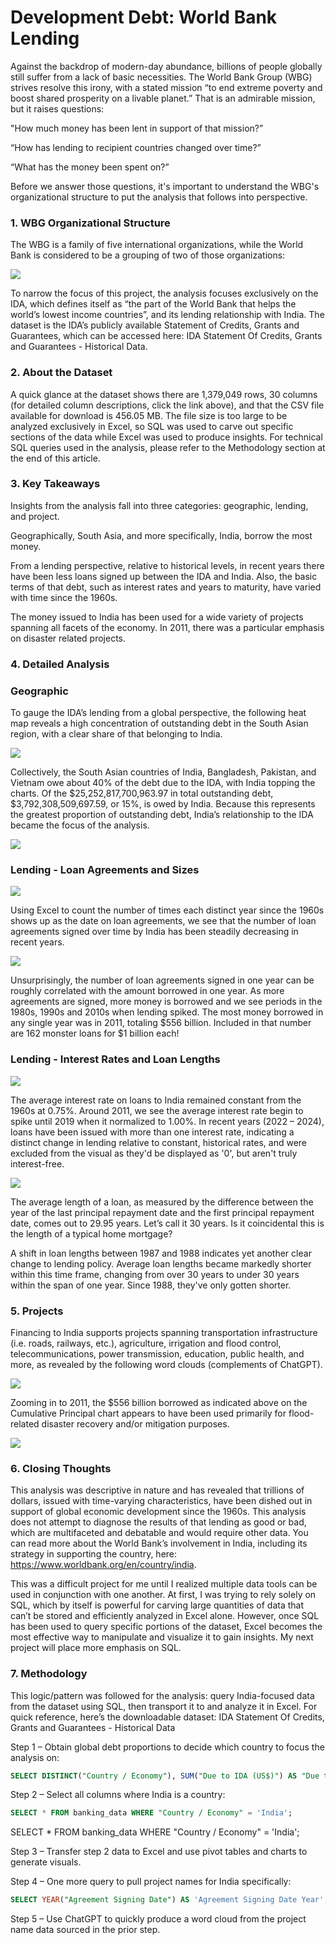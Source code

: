# Development Debt: World Bank Lending

Against the backdrop of modern-day abundance, billions of people globally still suffer from a lack of basic necessities. The World Bank Group (WBG) strives resolve this irony, with a stated mission “to end extreme poverty and boost shared prosperity on a livable planet.” That is an admirable mission, but it raises questions:

"How much money has been lent in support of that mission?”

“How has lending to recipient countries changed over time?”

“What has the money been spent on?”

Before we answer those questions, it's important to understand the WBG's organizational structure to put the analysis that follows into perspective.

### 1. WBG Organizational Structure

The WBG is a family of five international organizations, while the World Bank is considered to be a grouping of two of those organizations:

<img src="images/WBG Org Structure.png?raw=true"/>

To narrow the focus of this project, the analysis focuses exclusively on the IDA, which defines itself as “the part of the World Bank that helps the world’s lowest income countries”, and its lending relationship with India. The dataset is the IDA’s publicly available Statement of Credits, Grants and Guarantees, which can be accessed here: IDA Statement Of Credits, Grants and Guarantees - Historical Data.

### 2. About the Dataset 

A quick glance at the dataset shows there are 1,379,049 rows, 30 columns (for detailed column descriptions, click the link above), and that the CSV file available for download is 456.05 MB. The file size is too large to be analyzed exclusively in Excel, so SQL was used to carve out specific sections of the data while Excel was used to produce insights. For technical SQL queries used in the analysis, please refer to the Methodology section at the end of this article.

### 3. Key Takeaways

Insights from the analysis fall into three categories: geographic, lending, and project.

Geographically, South Asia, and more specifically, India, borrow the most money.

From a lending perspective, relative to historical levels, in recent years there have been less loans signed up between the IDA and India. Also, the basic terms of that debt, such as interest rates and years to maturity, have varied with time since the 1960s.

The money issued to India has been used for a wide variety of projects spanning all facets of the economy. In 2011, there was a particular emphasis on disaster related projects.

### 4. Detailed Analysis

### Geographic

To gauge the IDA’s lending from a global perspective, the following heat map reveals a high concentration of outstanding debt in the South Asian region, with a clear share of that belonging to India.

<img src="images/Global Debt Proportions.png?raw=true"/>

Collectively, the South Asian countries of India, Bangladesh, Pakistan, and Vietnam owe about 40% of the debt due to the IDA, with India topping the charts. Of the $25,252,817,700,963.97 in total outstanding debt, $3,792,308,509,697.59, or 15%, is owed by India. Because this represents the greatest proportion of outstanding debt, India’s relationship to the IDA became the focus of the analysis.

<img src="images/Top 5 Borrowers.png?raw=true"/>

### Lending - Loan Agreements and Sizes

<img src="images/Signed Indian Loan Agreements.png?raw=true"/>

Using Excel to count the number of times each distinct year since the 1960s shows up as the date on loan agreements, we see that the number of loan agreements signed over time by India has been steadily decreasing in recent years.

<img src="images/Cumulative Principal Amount Borrowed by Year.png?raw=true"/>

Unsurprisingly, the number of loan agreements signed in one year can be roughly correlated with the amount borrowed in one year. As more agreements are signed, more money is borrowed and we see periods in the 1980s, 1990s and 2010s when lending spiked. The most money borrowed in any single year was in 2011, totaling $556 billion. Included in that number are 162 monster loans for $1 billion each!

### Lending - Interest Rates and Loan Lengths

<img src="images/Avg. Interest Rate of Indian IDA Debt.png?raw=true"/>

The average interest rate on loans to India remained constant from the 1960s at 0.75%. Around 2011, we see the average interest rate begin to spike until 2019 when it normalized to 1.00%. In recent years (2022 – 2024), loans have been issued with more than one interest rate, indicating a distinct change in lending relative to constant, historical rates, and were excluded from the visual as they'd be displayed as '0', but aren't truly interest-free.

<img src="images/Average Loan Length.png?raw=true"/>

The average length of a loan, as measured by the difference between the year of the last principal repayment date and the first principal repayment date, comes out to 29.95 years. Let’s call it 30 years. Is it coincidental this is the length of a typical home mortgage? 

A shift in loan lengths between 1987 and 1988 indicates yet another clear change to lending policy. Average loan lengths became markedly shorter within this time frame, changing from over 30 years to under 30 years within the span of one year. Since 1988, they've only gotten shorter.

### 5. Projects

Financing to India supports projects spanning transportation infrastructure (i.e. roads, railways, etc.), agriculture, irrigation and flood control, telecommunications, power transmission, education, public health, and more, as revealed by the following word clouds (complements of ChatGPT).

<img src="images/All Projects.png?raw=true"/>

Zooming in to 2011, the $556 billion borrowed as indicated above on the Cumulative Principal chart appears to have been used primarily for flood-related disaster recovery and/or mitigation purposes.

<img src="images/2011 Projects.png?raw=true"/>

### 6. Closing Thoughts

This analysis was descriptive in nature and has revealed that trillions of dollars, issued with time-varying characteristics, have been dished out in support of global economic development since the 1960s. This analysis does not attempt to diagnose the results of that lending as good or bad, which are multifaceted and debatable and would require other data. You can read more about the World Bank’s involvement in India, including its strategy in supporting the country, here: https://www.worldbank.org/en/country/india.

This was a difficult project for me until I realized multiple data tools can be used in conjunction with one another. At first, I was trying to rely solely on SQL, which by itself is powerful for carving large quantities of data that can’t be stored and efficiently analyzed in Excel alone. However, once SQL has been used to query specific portions of the dataset, Excel becomes the most effective way to manipulate and visualize it to gain insights. My next project will place more emphasis on SQL. 

### 7. Methodology

This logic/pattern was followed for the analysis: query India-focused data from the dataset using SQL, then transport it to and analyze it in Excel. For quick reference, here’s the downloadable dataset: IDA Statement Of Credits, Grants and Guarantees - Historical Data

Step 1 – Obtain global debt proportions to decide which country to focus the analysis on:

```SQL
SELECT DISTINCT("Country / Economy"), SUM("Due to IDA (US$)") AS "Due to IDA (US$)" FROM banking_data GROUP BY "Country / Economy" ORDER BY "Due to IDA (US$)" DESC;
```

Step 2 – Select all columns where India is a country:

```SQL
SELECT * FROM banking_data WHERE "Country / Economy" = 'India';
```

SELECT * FROM banking_data WHERE "Country / Economy" = 'India';

Step 3 – Transfer step 2 data to Excel and use pivot tables and charts to generate visuals.

Step 4 – One more query to pull project names for India specifically:

```SQL
SELECT YEAR("Agreement Signing Date") AS 'Agreement Signing Date Year', "Project Name" FROM banking_data WHERE "Country / Economy" = 'India';
```

Step 5 – Use ChatGPT to quickly produce a word cloud from the project name data sourced in the prior step.
